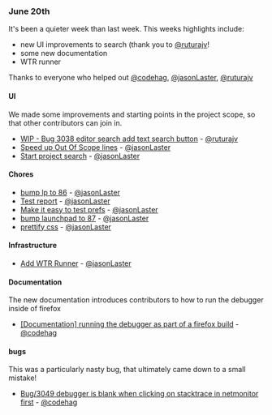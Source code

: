 ### June 20th

It's been a quieter week than last week. This weeks highlights include:

* new UI improvements to search (thank you to [@ruturajv]!
* some new documentation
* WTR runner

Thanks to everyone who helped out [@codehag], [@jasonLaster], [@ruturajv]

#### UI
We made some improvements and starting points in the project scope, so that other contributors can
join in.

* [WIP - Bug 3038 editor search add text search button][pr-4] - [@ruturajv]
* [Speed up Out Of Scope lines][pr-8] - [@jasonLaster]
* [Start project search][pr-7] - [@jasonLaster]

#### Chores
* [bump lp to 86][pr-2] - [@jasonLaster]
* [Test report][pr-3] - [@jasonLaster]
* [Make it easy to test prefs][pr-5] - [@jasonLaster]
* [bump launchpad to 87][pr-6] - [@jasonLaster]
* [prettify css][pr-10] - [@jasonLaster]


#### Infrastructure
* [Add WTR Runner][pr-1] - [@jasonLaster]


#### Documentation
The new documentation introduces contributors to how to run the debugger inside of firefox
* [[Documentation] running the debugger as part of a firefox build][pr-9] - [@codehag]


#### bugs
This was a particularly nasty bug, that ultimately came down to a small mistake!

* [Bug/3049 debugger is blank when clicking on stacktrace in netmonitor first][pr-0] - [@codehag]


[pr-0]:https://github.com/devtools-html/debugger.html/pull/3166
[pr-1]:https://github.com/devtools-html/debugger.html/pull/3138
[pr-2]:https://github.com/devtools-html/debugger.html/pull/3173
[pr-3]:https://github.com/devtools-html/debugger.html/pull/2780
[pr-4]:https://github.com/devtools-html/debugger.html/pull/3100
[pr-5]:https://github.com/devtools-html/debugger.html/pull/3171
[pr-6]:https://github.com/devtools-html/debugger.html/pull/3183
[pr-7]:https://github.com/devtools-html/debugger.html/pull/3177
[pr-8]:https://github.com/devtools-html/debugger.html/pull/3184
[pr-9]:https://github.com/devtools-html/debugger.html/pull/3174
[pr-10]:https://github.com/devtools-html/debugger.html/pull/3187
[@codehag]:http://github.com/codehag
[@jasonLaster]:http://github.com/jasonLaster
[@ruturajv]:http://github.com/ruturajv

